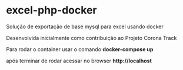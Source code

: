 # excel-php-docker
Solução de exportação de base mysql para excel usando docker

Desenvolvida inicialmente como contribuição ao Projeto Corona Track

Para rodar o container usar o comando **docker-compose up**

após terminar de rodar acessar no browser **http://localhost**
